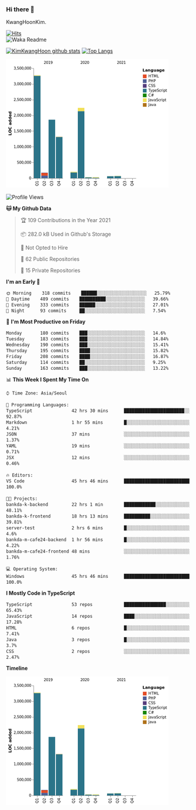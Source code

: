 ### Hi there 👋

KwangHoonKim.

[![Hits](https://hits.seeyoufarm.com/api/count/incr/badge.svg?url=https%3A%2F%2Fgithub.com%2Frhkdgns95)](https://hits.seeyoufarm.com)  
![Waka Readme](https://github.com/rhkdgns95/rhkdgns95/workflows/Waka%20Readme/badge.svg)

[![KimKwangHoon github stats](https://github-readme-stats.vercel.app/api?username=rhkdgns95&show_icons=true)](https://github.com/rhkdgns95/github-readme-stats)   [![Top Langs](https://github-readme-stats.vercel.app/api/top-langs/?username=rhkdgns95&layout=compact)](https://github.com/rhkdgns95/github-readme-stats)   


![Chart not found](https://raw.githubusercontent.com/rhkdgns95/rhkdgns95/master/charts/bar_graph.png) 



<!--START_SECTION:waka-->
![Profile Views](http://img.shields.io/badge/Profile%20Views-1-blue)

**🐱 My Github Data** 

> 🏆 109 Contributions in the Year 2021
 > 
> 📦 282.0 kB Used in Github's Storage 
 > 
> 🚫 Not Opted to Hire
 > 
> 📜 62 Public Repositories 
 > 
> 🔑 15 Private Repositories  
 > 
**I'm an Early 🐤** 

```text
🌞 Morning    318 commits    ██████░░░░░░░░░░░░░░░░░░░   25.79% 
🌆 Daytime    489 commits    ██████████░░░░░░░░░░░░░░░   39.66% 
🌃 Evening    333 commits    ██████░░░░░░░░░░░░░░░░░░░   27.01% 
🌙 Night      93 commits     ██░░░░░░░░░░░░░░░░░░░░░░░   7.54%

```
📅 **I'm Most Productive on Friday** 

```text
Monday       180 commits    ███░░░░░░░░░░░░░░░░░░░░░░   14.6% 
Tuesday      183 commits    ███░░░░░░░░░░░░░░░░░░░░░░   14.84% 
Wednesday    190 commits    ███░░░░░░░░░░░░░░░░░░░░░░   15.41% 
Thursday     195 commits    ████░░░░░░░░░░░░░░░░░░░░░   15.82% 
Friday       208 commits    ████░░░░░░░░░░░░░░░░░░░░░   16.87% 
Saturday     114 commits    ██░░░░░░░░░░░░░░░░░░░░░░░   9.25% 
Sunday       163 commits    ███░░░░░░░░░░░░░░░░░░░░░░   13.22%

```


📊 **This Week I Spent My Time On** 

```text
⌚︎ Time Zone: Asia/Seoul

💬 Programming Languages: 
TypeScript               42 hrs 30 mins      ███████████████████████░░   92.87% 
Markdown                 1 hr 55 mins        █░░░░░░░░░░░░░░░░░░░░░░░░   4.21% 
JSON                     37 mins             ░░░░░░░░░░░░░░░░░░░░░░░░░   1.37% 
YAML                     19 mins             ░░░░░░░░░░░░░░░░░░░░░░░░░   0.71% 
JSX                      12 mins             ░░░░░░░░░░░░░░░░░░░░░░░░░   0.46%

🔥 Editors: 
VS Code                  45 hrs 46 mins      █████████████████████████   100.0%

🐱‍💻 Projects: 
bankda-k-backend         22 hrs 1 min        ████████████░░░░░░░░░░░░░   48.11% 
bankda-k-frontend        18 hrs 13 mins      ██████████░░░░░░░░░░░░░░░   39.81% 
server-test              2 hrs 6 mins        █░░░░░░░░░░░░░░░░░░░░░░░░   4.6% 
bankda-m-cafe24-backend  1 hr 56 mins        █░░░░░░░░░░░░░░░░░░░░░░░░   4.22% 
bankda-m-cafe24-frontend 48 mins             ░░░░░░░░░░░░░░░░░░░░░░░░░   1.76%

💻 Operating System: 
Windows                  45 hrs 46 mins      █████████████████████████   100.0%

```

**I Mostly Code in TypeScript** 

```text
TypeScript               53 repos            ████████████████░░░░░░░░░   65.43% 
JavaScript               14 repos            ████░░░░░░░░░░░░░░░░░░░░░   17.28% 
HTML                     6 repos             █░░░░░░░░░░░░░░░░░░░░░░░░   7.41% 
Java                     3 repos             █░░░░░░░░░░░░░░░░░░░░░░░░   3.7% 
CSS                      2 repos             ░░░░░░░░░░░░░░░░░░░░░░░░░   2.47%

```


**Timeline**

![Chart not found](https://raw.githubusercontent.com/rhkdgns95/rhkdgns95/master/charts/bar_graph.png) 


<!--END_SECTION:waka-->

